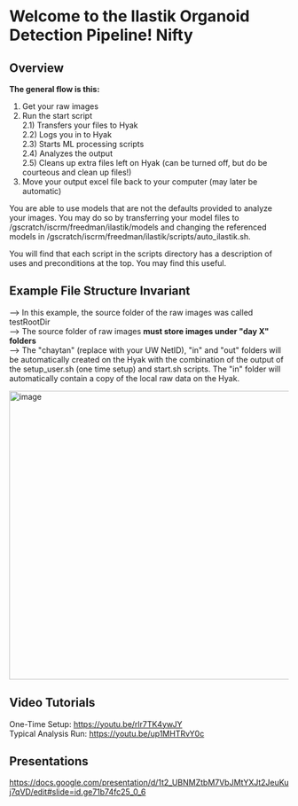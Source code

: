 # Welcome to the Ilastik Organoid Detection Pipeline! Nifty

## Overview
**The general flow is this:**
1) Get your raw images  
2) Run the start script  
	2.1) Transfers your files to Hyak  
	2.2) Logs you in to Hyak  
	2.3) Starts ML processing scripts  
	2.4) Analyzes the output  
	2.5) Cleans up extra files left on Hyak (can be turned off, but do be courteous and clean up files!)  
3) Move your output excel file back to your computer (may later be automatic)  

You are able to use models that are not the defaults provided to analyze your images.
You may do so by transferring your model files to /gscratch/iscrm/freedman/ilastik/models
and changing the referenced models in /gscratch/iscrm/freedman/ilastik/scripts/auto\_ilastik.sh.  

You will find that each script in the scripts directory has a description of uses and 
preconditions at the top. You may find this useful.

## Example File Structure Invariant
--> In this example, the source folder of the raw images was called testRootDir   
--> The source folder of raw images **must store images under "day X" folders**  
--> The "chaytan" (replace with your UW NetID), "in" and "out" folders will be automatically created on the Hyak with the combination of the output of the setup_user.sh (one time setup) and start.sh scripts. The "in" folder will automatically contain a copy of the local raw data on the Hyak.

<img width="521" alt="image" src="https://user-images.githubusercontent.com/35582442/129659207-e91befc9-bacc-443b-b5bf-92f1eae1136b.png">

## Video Tutorials
One-Time Setup: https://youtu.be/rlr7TK4ywJY  
Typical Analysis Run: https://youtu.be/up1MHTRvY0c

## Presentations
https://docs.google.com/presentation/d/1t2_UBNMZtbM7VbJMtYXJt2JeuKuj7qVD/edit#slide=id.ge71b74fc25_0_6

